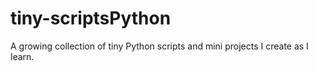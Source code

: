 # tiny-scriptsPython
A growing collection of tiny Python scripts and mini projects I create as I learn.

